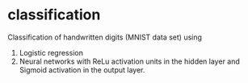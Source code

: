 # classification
Classification of handwritten digits (MNIST data set) using
1. Logistic regression
2. Neural networks with ReLu activation units in the hidden layer and Sigmoid activation in the output layer.
